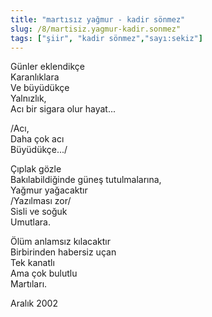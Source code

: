 ```yaml
---
title: "martısız yağmur - kadir sönmez"
slug: /8/martisiz.yagmur-kadir.sonmez"
tags: ["şiir", "kadir sönmez","sayı:sekiz"]
---
```



Günler eklendikçe\
Karanlıklara\
Ve büyüdükçe\
Yalnızlık,\
Acı bir sigara olur hayat...

/Acı,\
Daha çok acı\
Büyüdükçe.../

Çıplak gözle\
Bakılabildiğinde güneş tutulmalarına,\
Yağmur yağacaktır\
/Yazılması zor/\
Sisli ve soğuk\
Umutlara.

Ölüm anlamsız kılacaktır\
Birbirinden habersiz uçan\
Tek kanatlı\
Ama çok bulutlu\
Martıları.

Aralık 2002
